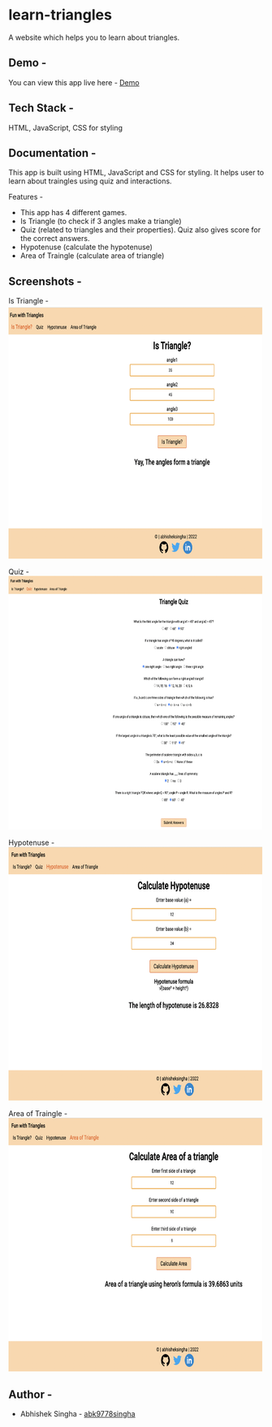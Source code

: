 # learn-triangles

A website which helps you to learn about triangles.

## Demo -

You can view this app live here - [Demo](https://)

## Tech Stack -

HTML, JavaScript, CSS for styling


## Documentation -

This app is built using HTML, JavaScript and CSS for styling. It helps user to learn about traingles using quiz and interactions.
 

Features -
- This app has 4 different games.
- Is Triangle (to check if 3 angles make a triangle)
- Quiz (related to triangles and their properties). Quiz also gives score for the correct answers.
- Hypotenuse (calculate the hypotenuse)
- Area of Traingle (calculate area of triangle)



## Screenshots -

Is Triangle - <br/>
<img src="img/istriangle.png" width="500" height="500"/> 

Quiz - <br/>
<img src="img/trianglequiz.png" width="500" height="500"/> 

Hypotenuse - <br/>
<img src="img/hypotenuse.png" width="500" height="500"/> 

Area of Traingle - <br/>
<img src="img/trianglearea.png" width="500" height="500"/> 

## Author -

- Abhishek Singha - [abk9778singha](https://github.com/abk9778singha)






















